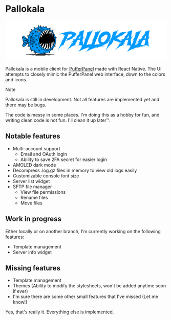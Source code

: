 # Pallokala

![](assets/images/banner.png)

Pallokala is a mobile client for [PufferPanel](https://www.pufferpanel.com) made with React Native. 
The UI attempts to closely mimic the PufferPanel web interface, down to the colors and icons.

> [!NOTE]  
> Pallokala is still in development. Not all features are implemented yet and there may be bugs.

The code is messy in some places. I'm doing this as a hobby for fun, and writing clean code is not fun. I'll clean it up later™️.

## Notable features

- Multi-account support
  - Email and OAuth login
  - Ability to save 2FA secret for easier login
- AMOLED dark mode
- Decompress .log.gz files in memory to view old logs easily
- Customizable console font size
- Server list widget
- SFTP file manager
  - View file permissions
  - Rename files
  - Move files

## Work in progress

Either locally or on another branch, I'm currently working on the following features:

- Template management
- Server info widget

## Missing features

- Template management
- Themes (Ability to modify the stylesheets, won't be added anytime soon if ever)
- I'm sure there are some other small features that I've missed (Let me know!)

Yes, that's really it. Everything else is implemented.